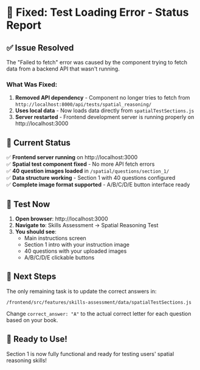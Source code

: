 # 🔧 Fixed: Test Loading Error - Status Report

## ✅ **Issue Resolved**

The "Failed to fetch" error was caused by the component trying to fetch data from a backend API that wasn't running. 

### **What Was Fixed:**
1. **Removed API dependency** - Component no longer tries to fetch from `http://localhost:8000/api/tests/spatial_reasoning/`
2. **Uses local data** - Now loads data directly from `spatialTestSections.js`
3. **Server restarted** - Frontend development server is running properly on http://localhost:3000

## 🎯 **Current Status**

✅ **Frontend server running** on http://localhost:3000  
✅ **Spatial test component fixed** - No more API fetch errors  
✅ **40 question images loaded** in `/spatial/questions/section_1/`  
✅ **Data structure working** - Section 1 with 40 questions configured  
✅ **Complete image format supported** - A/B/C/D/E button interface ready  

## 🚀 **Test Now**

1. **Open browser**: http://localhost:3000
2. **Navigate to**: Skills Assessment → Spatial Reasoning Test
3. **You should see**: 
   - Main instructions screen
   - Section 1 intro with your instruction image
   - 40 questions with your uploaded images
   - A/B/C/D/E clickable buttons

## 📝 **Next Steps**

The only remaining task is to update the correct answers in:
```
/frontend/src/features/skills-assessment/data/spatialTestSections.js
```

Change `correct_answer: "A"` to the actual correct letter for each question based on your book.

## 🎉 **Ready to Use!**

Section 1 is now fully functional and ready for testing users' spatial reasoning skills!
